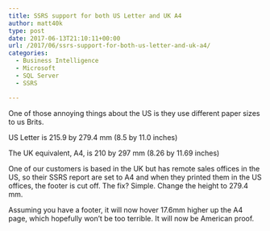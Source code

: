 ```yaml
---
title: SSRS support for both US Letter and UK A4
author: matt40k
type: post
date: 2017-06-13T21:10:11+00:00
url: /2017/06/ssrs-support-for-both-us-letter-and-uk-a4/
categories:
  - Business Intelligence
  - Microsoft
  - SQL Server
  - SSRS

---
```

One of those annoying things about the US is they use different paper sizes to us Brits.

US Letter is 215.9 by 279.4 mm (8.5 by 11.0 inches)
  
The UK equivalent, A4, is 210 by 297 mm (8.26 by 11.69 inches)

One of our customers is based in the UK but has remote sales offices in the US, so their SSRS report are set to A4 and when they printed them in the US offices, the footer is cut off. The fix? Simple. Change the height to 279.4 mm.

Assuming you have a footer, it will now hover 17.6mm higher up the A4 page, which hopefully won&#8217;t be too terrible. It will now be American proof.
